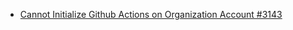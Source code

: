 - [Cannot Initialize Github Actions on Organization Account #3143](https://github.com/firebase/firebase-tools/issues/3143)
